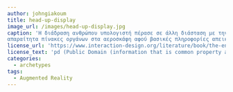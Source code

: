 ```yaml
---
author: johngiakoum
title: head-up-display
image_url: /images/head-up-display.jpg
caption: 'Η διάδραση ανθρώπου υπολογιστή πέρασε σε άλλη διάσταση με την επαυξημένη πραγματικότητα. Συγκεκριμένα οι πιλότοι πλέον δεν χρεάζεται να βλέπουν 
απαραίτητα πίνακες οργάνων στα αεροσκάφη αφού βασικές πληροφορίες απεικονίζονται στα κράνη ή σε οθόνες που βρίσκονται μπροστά τους.'
license_url: 'https://www.interaction-design.org/literature/book/the-encyclopedia-of-human-computer-interaction-2nd-ed/wearable-computing'
license_text: 'pd (Public Domain (information that is common property and contains no original authorship).'
categories:
  - archetypes 
tags:
  - Augmented Reality
---
```

